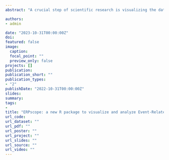 ```yaml
---
abstract: "A crucial step of scientific research is visualizing the data, which can be especially challenging with multidimensional EEG data. Several toolboxes exist to preprocess EEG data involving different platforms, but their plotting capacities are often limited, difficult to use, or difficult to customize. As many researchers already export their data to the R environment (R Core Team, 2017) in order to run statistical analyses, it would be best to also take full advantage of R’s plotting capabilities. Here we present ERPscope, a freely available R package that makes it easy to visualize, quantify, and statistically analyze ERP data. This user-friendly package allows the creation of ERP graphs and voltage maps with flexible and intuitive customization options. It offers a set of functions to plot ERP waves (plot_erp) and difference waves (plot_difference) for multiple individual electrodes or regions of interest. Both functions can add labels at specific time points (e.g. “target”), plot confidence intervals around the average waveform, indicate the baseline interval used in preprocessing, and apply alternative (simulated) baseline corrections to the data. Graph background, line colors, line types and thickness are easily adjustable for each ERP wave. It is also possible to display the results of a running t-test between two conditions at each electrode along with the ERP difference wave and to plot voltage maps for customized time windows. The function plot_cor_with_erp computes and plots the correlation between an ERP effect in a given time window and an external variable (e.g., performance data) for various scalp regions. Finally, using generate_ERP_stats_table, one can run the same statistical model across different time windows and create an easy-to-read table that highlights significant factors (optionally color-coded according to polarity). ERPscope is compatible with most existing data analysis pipelines. For further details and illustrations, please visit www.erpscope.org."

authors:
- admin

date: "2023-10-31T00:00:00Z"
doi: 
featured: false
image:
  caption: 
  focal_point: ""
  preview_only: false
projects: []
publication: 
publication_short: ""
publication_types:
- "2"
publishDate: "2022-10-31T00:00:00Z"
slides: 
summary: 
tags:
- 
title: "ERPscope: a new R package to visualize and analyze Event-Related Potential data (to be submitted)"
url_code: 
url_dataset: ""
url_pdf: ""
url_poster: ""
url_project: ""
url_slides: ""
url_source: ""
url_video: ""
---
```


